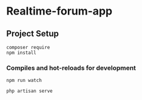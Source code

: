# Realtime-forum-app

## Project Setup
```
composer require
npm install
```

### Compiles and hot-reloads for development
```
npm run watch

php artisan serve
```
